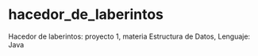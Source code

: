 # hacedor_de_laberintos
Hacedor de laberintos: proyecto  1, materia Estructura de Datos, Lenguaje: Java
